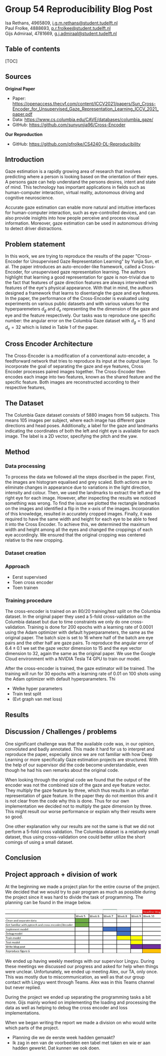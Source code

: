 # Group 54 Reproducibility Blog Post 
Isa Rethans, 4965809, i.g.m.rethans@student.tudelft.nl \
Paul Frolke, 4888693, p.r.frolkee@student.tudelft.nl \
Gijs Admiraal, 4781669, g.j.admiraal@student.tudelft.nl

## Table of contents

<!-- - [Table of contents](#table-of-contents)
- [Sources](#sources)
- [Introduction](#introduction)
- [Problem statement](#problem-statement)
- [Cross Encoder Architecture](#cross-encoder-architecture)
- [The Dataset](#the-dataset)
- [Method](#method)
  - [Data processing](#data-processing)
  - [Dataset creation](#dataset-creation)
- [Approach](#approach)
- [Training procedure](#training-procedure)
- [Results](#results)
- [Discussion / Challenges / problems](#discussion--challenges--problems)
- [Conclusion](#conclusion)
- [Project approach + division of work](#project-approach--division-of-work) -->

[TOC]

## Sources

**Original Paper**
* Paper: <https://openaccess.thecvf.com/content/ICCV2021/papers/Sun_Cross-Encoder_for_Unsupervised_Gaze_Representation_Learning_ICCV_2021_paper.pdf>
* Data: <https://www.cs.columbia.edu/CAVE/databases/columbia_gaze/>
* GitHub: <https://github.com/sunyunjia96/Cross-Encoder>

**Our Reproduction**
* GitHub: <https://github.com/pfrolke/CS4240-DL-Reproducibility>


## Introduction

Gaze estimation is a rapidly growing area of research that involves predicting where a person is looking based on the orientation of their eyes. A persons gaze can help understand the persons desires, intent and state of mind. This technology has important applications in fields such as human-computer interaction, virtual reality, autonomous driving and cognitive neuroscience. 

Accurate gaze estimation can enable more natural and intuitive interfaces for human-computer interaction, such as eye-controlled devices, and can also provide insights into how people perceive and process visual information. Moreover, gaze estimation can be used in autonomous driving to detect driver distractions.

## Problem statement
In this work, we are trying to reproduce the results of the paper "Cross-Encoder for Unsupervised Gaze Representation Learning" by Yunjia Sun, et al. The paper introduces an auto-encoder-like framework, called a Cross-Encoder, for unsupervised gaze representation learning. The authors highlight that learning a good representation for gaze is non-trivial due to the fact that features of gaze direction features are always interwined with features of the eye's physical appearance. With that in mind, the authors designed a framework that learns to disentangle the gaze and eye features. In the paper, the performance of the Cross-Encoder is evaluated using experiments on various public datasets and with various values for the hyperparemeters $d_g$ and $d_e$ representing the the dimension of the gaze and eye and the feature respectively. Our tasks was to reproduce one specific number: the angular error on the Columbia Gaze dataset with $d_g=15$ and $d_e=32$ which is listed in Table 1 of the paper.

## Cross Encoder Architecture
The Cross-Encoder is a modification of a conventional auto-encoder, a feedforward network that tries to reproduce its input at the output layer. To incorporate the goal of separating the gaze and eye features, Cross Encoder processes paired images together. The Cross-Encoder then encodes each image into two features, known as the shared feature and the specific feature. Both images are reconstructed according to their respective features, 
<!-- Todo -->

## The Dataset
The Columbia Gaze dataset consists of 5880 images from 56 subjects. This means 105 images per subject, where each image has different gaze directions and head poses. Additionally, a label for the gaze and landmarks indicating the coordinates of both the left and right eye is available for each image. The label is a 2D vector, specifying the pitch and the yaw.

## Method

### Data processing
To process the data we followed all the steps discribed in the paper. First, the images are histogram equalised and grey scaled. Both actions are to eliminate changes in appearance due to variations in the light direction, intensity and colour. Then, we used the landmarks to extract the left and the right eye for each image. However, after inspecting the results we noticed something was wrong. To find the issue we plotted the rectangle landmarks on the images and identified a flip in the x-axis of the images. Incorporation of this knowledge, resulted in accurately cropped images. Finally, it was required to have the same width and height for each eye to be able to feed it into the Cross Encoder. To achieve this, we determined the maximum width and height among all the eyes and changed the croppings of each eye accordingly. We ensured that the original cropping was centered relative to the new cropping.

### Dataset creation

### Approach

- Eerst supervised
- Toen cross encoder
- Toen trainen

### Training procedure

The cross-encoder is trained on an $80/20$ training/test split on the Columbia dataset. In the original paper they used a 5-fold cross-validation on the Columbia dataset but due to time constraints we only do one cross-validation. Training is done for 200 epochs with a learning rate of 0.0001 using the Adam optimizer with default hyperparameters, the same as the original paper. The batch size is set to 16 where half of the batch are eye pairs and the other half are gaze pairs. To reproduce the angular error of $6.4\pm0.1$ we set the gaze vector dimension to 15 and the eye vector dimension to 32, again the same as the original paper. We use the Google Cloud environment with a NVIDIA Tesla T4 GPU to train our model.

After the cross-encoder is trained, the gaze estimator will be trained. The training will run for 30 epochs with a learning rate of 0.01 on 100 shots using the Adam optimizer with default hyperparameters. Thi

* Welke hyper parameters
* Train test split
* (Evt graph van met loss)

## Results

## Discussion / Challenges / problems

One significant challenge was that the available code was, in our opinion, convoluted and badly annotated. This made it hard for us to interpret and reproduce the paper, especially since we are not familiar with how Deep Learning or more specifically Gaze estimation projects are structured. With the help of our supervisor did the code become understandable, even though he had his own remarks about the original code.

When looking through the original code we found that the output of the encoder was not the combined size of the gaze and eye feature vector. They multiply the gaze feature by three, which thus results in an unfair representation of gaze feature. In the paper they do not mention this and it is not clear from the code why this is done. Thus for our own implementation we decided not to multiply the gaze dimension by three. This might result our worse performance or explain why their results were so good.

One other explanation why our results are not the same is that we did not perform a 5-fold cross validation. The Columbia dataset is a relatively small dataset, thus using cross-validation one could better utilize the short comings of using a small dataset.


## Conclusion


## Project approach + division of work

At the beginning we made a project plan for the entire course of the project. We decided that we would try to pair program as much as possible during the project since it was hard to divide the task of programming. The planning can be found in the image below.

![Project plan](https://github.com/pfrolke/CS4240-DL-Reproducibility/blob/main/blog/planning-2.jpg?raw=true)

We ended up having weekly meetings with our supervisor Lingyu. During these meetings we discussed our progress and asked for help when things were unclear. Unfortunately, we ended up meeting Alex, our TA, only once. This was mostly due to miscommunication, as well as that our group contact with Lingyu went through Teams. Alex was in this Teams channel but never replied.

During the project we ended up separating the programming tasks a bit more. Gijs mainly worked on implementing the loading and processing the data as well as helping to debug the cross encoder and loss implementations.

When we began writing the report we made a division on who would write which parts of the project. 

* Planning die we de eerste week hadden gemaakt?
* Ik zag in een van de voorbeelden een tabel met taken en wie er aan hadden gewerkt. Dat kunnen we ook doen.
